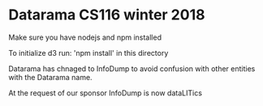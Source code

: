 # Datarama CS116 winter 2018

Make sure you have nodejs and npm installed

To initialize d3 run: 'npm install' in this directory

Datarama has chnaged to InfoDump to avoid confusion with other
entities with the Datarama name.

At the request of our sponsor InfoDump is now dataLITics
